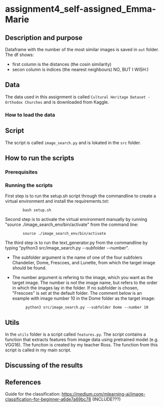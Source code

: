 # assignment4_self-assigned_Emma-Marie

## Description and purpose

Dataframe with the number of the most similar images is saved in ```out``` folder. The df shows:
- first column is the distances (the cosin similarity)
- secon column is indices (the nearest neighbours)
NO, BUT I WISH:)

## Data
The data used in this assignment is called ```Cultural Heritage Dataset - Orthodox Churches``` and is downloaded from Kaggle. 

### How to load the data

## Script

The script is called ```image_search.py``` and is lokated in the ```src``` folder. 

## How to run the scripts

### Prerequisites

### Running the scripts

First step is to run the setup.sh script through the commandline to create a virtual environment and install the requirements.txt:

            bash setup.sh

Second step is to activate the virtual environment manually by running "source ./image_search_env/bin/activate" from the command line:

            source ./image_search_env/bin/activate
            
The third step is to run the text_generator.py from the commandline by typing "python3 src/image_search.py --subfolder --number". 
- The subfolder argument is the name of one of the four subfolers Chandelier, Dome, Frescoes, and Lunette, from which the target image should be found. 
- The number argument is refering to the image, which you want as the target image. The number is not the image name, but refers to the order in which the images lay in the folder. If no subfolder is chosen, "Frescoes" is set at the default folder. 
The comment below is an example with image number 10 in the Dome folder as the target image:

            python3 src/image_search.py --subfolder Dome --number 10

## Utils
In the ```utils``` folder is a script called ```features.py```. The script contains a function that extracts features from image data using pretrained model (e.g. VGG16). The function is created by my teacher Ross. The function from this script is called in my main script. 

## Discussing of the results

## References

Guide for the classification: https://medium.com/mlearning-ai/image-classification-for-beginner-a6de7a69bc78 (INCLUDE???)
